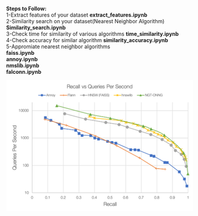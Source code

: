 **Steps to Follow:<br />**
1-Extract features of your dataset **extract_features.ipynb**<br />
2-Similarity search on your dataset(Nearest Neighbor Algorithm) **Similarity_search.ipynb**<br />
3-Check time for similarity of various algorithms **time_similarity.ipynb**<br />
4-Check accuracy for similar algorithm **similarity_accuracy.ipynb**<br />
5-Appromiate nearest neighbor algorithms<br />
**faiss.ipynb<br />
annoy.ipynb<br />
nmslib.ipynb<br />
falconn.ipynb<br />**

![Image description](https://github.com/p-uday/Image-similarity-and-clustering/blob/master/image_feature_similarity/Ann_betchmarks.png)
